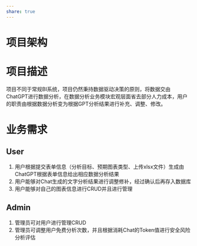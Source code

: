 ```yaml
---
share: true  
---
```


# 项目架构

# 项目描述
项目不同于常规BI系统，项目仍然秉持数据驱动决策的原则，将数据交由ChatGPT进行数据分析，在数据分析业务模块宏观层面省去部分人力成本，用户的职责由根据数据分析变为根据GPT分析结果进行补充、调整、修改。

# 业务需求

## User
1. 用户根据提交表单信息（分析目标、预期图表类型、上传xlsx文件）生成由ChatGPT根据表单信息给出相应数据分析结果
2. 用户能够对Chat生成的文字分析结果进行调整修补，经过确认后再存入数据库
3. 用户能够对自己的图表信息进行CRUD并且进行管理

## Admin
1. 管理员可对用户进行管理CRUD
2. 管理员可调整用户免费分析次数，并且根据消耗Chat的Token值进行安全风险分析评估


